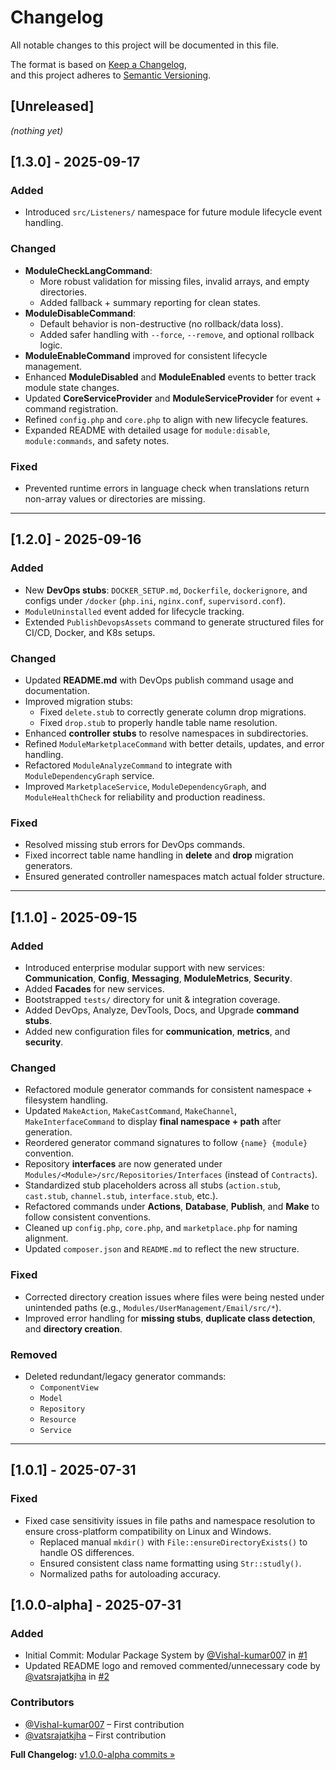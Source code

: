 # Changelog

All notable changes to this project will be documented in this file.

The format is based on [Keep a Changelog](https://keepachangelog.com/en/1.1.0/),  
and this project adheres to [Semantic Versioning](https://semver.org/spec/v2.0.0.html).

## [Unreleased]

_(nothing yet)_

## [1.3.0] - 2025-09-17

### Added
- Introduced `src/Listeners/` namespace for future module lifecycle event handling.

### Changed
- **ModuleCheckLangCommand**:
  - More robust validation for missing files, invalid arrays, and empty directories.
  - Added fallback + summary reporting for clean states.
- **ModuleDisableCommand**:
  - Default behavior is non-destructive (no rollback/data loss).
  - Added safer handling with `--force`, `--remove`, and optional rollback logic.
- **ModuleEnableCommand** improved for consistent lifecycle management.
- Enhanced **ModuleDisabled** and **ModuleEnabled** events to better track module state changes.
- Updated **CoreServiceProvider** and **ModuleServiceProvider** for event + command registration.
- Refined `config.php` and `core.php` to align with new lifecycle features.
- Expanded README with detailed usage for `module:disable`, `module:commands`, and safety notes.

### Fixed
- Prevented runtime errors in language check when translations return non-array values or directories are missing.

---

## [1.2.0] - 2025-09-16

### Added
- New **DevOps stubs**: `DOCKER_SETUP.md`, `Dockerfile`, `dockerignore`, and configs under `/docker` (`php.ini`, `nginx.conf`, `supervisord.conf`).
- `ModuleUninstalled` event added for lifecycle tracking.
- Extended `PublishDevopsAssets` command to generate structured files for CI/CD, Docker, and K8s setups.

### Changed
- Updated **README.md** with DevOps publish command usage and documentation.
- Improved migration stubs:
  - Fixed `delete.stub` to correctly generate column drop migrations.
  - Fixed `drop.stub` to properly handle table name resolution.
- Enhanced **controller stubs** to resolve namespaces in subdirectories.
- Refined `ModuleMarketplaceCommand` with better details, updates, and error handling.
- Refactored `ModuleAnalyzeCommand` to integrate with `ModuleDependencyGraph` service.
- Improved `MarketplaceService`, `ModuleDependencyGraph`, and `ModuleHealthCheck` for reliability and production readiness.

### Fixed
- Resolved missing stub errors for DevOps commands.
- Fixed incorrect table name handling in **delete** and **drop** migration generators.
- Ensured generated controller namespaces match actual folder structure.

---

## [1.1.0] - 2025-09-15

### Added
- Introduced enterprise modular support with new services: **Communication**, **Config**, **Messaging**, **ModuleMetrics**, **Security**.
- Added **Facades** for new services.
- Bootstrapped `tests/` directory for unit & integration coverage.
- Added DevOps, Analyze, DevTools, Docs, and Upgrade **command stubs**.
- Added new configuration files for **communication**, **metrics**, and **security**.

### Changed
- Refactored module generator commands for consistent namespace + filesystem handling.
- Updated `MakeAction`, `MakeCastCommand`, `MakeChannel`, `MakeInterfaceCommand` to display **final namespace + path** after generation.
- Reordered generator command signatures to follow `{name} {module}` convention.
- Repository **interfaces** are now generated under `Modules/<Module>/src/Repositories/Interfaces` (instead of `Contracts`).
- Standardized stub placeholders across all stubs (`action.stub`, `cast.stub`, `channel.stub`, `interface.stub`, etc.).
- Refactored commands under **Actions**, **Database**, **Publish**, and **Make** to follow consistent conventions.
- Cleaned up `config.php`, `core.php`, and `marketplace.php` for naming alignment.
- Updated `composer.json` and `README.md` to reflect the new structure.

### Fixed
- Corrected directory creation issues where files were being nested under unintended paths (e.g., `Modules/UserManagement/Email/src/*`).
- Improved error handling for **missing stubs**, **duplicate class detection**, and **directory creation**.

### Removed
- Deleted redundant/legacy generator commands:
  - `ComponentView`
  - `Model`
  - `Repository`
  - `Resource`
  - `Service`

---

## [1.0.1] - 2025-07-31

### Fixed
- Fixed case sensitivity issues in file paths and namespace resolution to ensure cross-platform compatibility on Linux and Windows.
  - Replaced manual `mkdir()` with `File::ensureDirectoryExists()` to handle OS differences.
  - Ensured consistent class name formatting using `Str::studly()`.
  - Normalized paths for autoloading accuracy.

## [1.0.0-alpha] - 2025-07-31

### Added
- Initial Commit: Modular Package System by [@Vishal-kumar007](https://github.com/Vishal-kumar007) in [#1](https://github.com/RCV-Technologies/laravel-module/pull/1)
- Updated README logo and removed commented/unnecessary code by [@vatsrajatkjha](https://github.com/vatsrajatkjha) in [#2](https://github.com/RCV-Technologies/laravel-module/pull/2)

### Contributors
- [@Vishal-kumar007](https://github.com/Vishal-kumar007) – First contribution
- [@vatsrajatkjha](https://github.com/vatsrajatkjha) – First contribution

**Full Changelog:** [v1.0.0-alpha commits »](https://github.com/RCV-Technologies/laravel-module/commits/v1.0.0-alpha)

